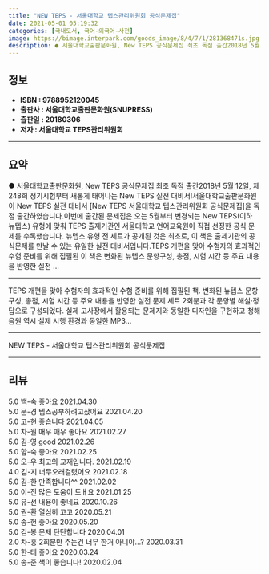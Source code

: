 ```yaml
---
title: "NEW TEPS - 서울대학교 텝스관리위원회 공식문제집"
date: 2021-05-01 05:19:32
categories: [국내도서, 국어-외국어-사전]
image: https://bimage.interpark.com/goods_image/8/4/7/1/281368471s.jpg
description: ● 서울대학교출판문화원, New TEPS 공식문제집 최초 독점 출간2018년 5월 12일, 제248회 정기시험부터 새롭게 태어나는 New TEPS 실전 대비서!서울대학교출판문화원이 New TEPS 실전 대비서 [New TEPS 서울대학교 텝스관리위원회 공식문제집]을 독점 출간하였습니다
---
```


## **정보**

- **ISBN : 9788952120045**
- **출판사 : 서울대학교출판문화원(SNUPRESS)**
- **출판일 : 20180306**
- **저자 : 서울대학교 TEPS관리위원회**

------



## **요약**

●  서울대학교출판문화원, New TEPS 공식문제집 최초 독점 출간2018년 5월 12일, 제248회 정기시험부터 새롭게 태어나는 New TEPS 실전 대비서!서울대학교출판문화원이 New TEPS 실전 대비서 [New TEPS 서울대학교 텝스관리위원회 공식문제집]을 독점 출간하였습니다.이번에 출간된 문제집은 오는 5월부터 변경되는 New TEPS(이하 뉴텝스) 유형에 맞춰 TEPS 출제기관인 서울대학교 언어교육원이 직접 선정한 공식 문제를 수록했습니다. 뉴텝스 유형 전 세트가 공개된 것은 최초로, 이 책은 출제기관의 공식문제를 만날 수 있는 유일한 실전 대비서입니다.TEPS 개편을 맞아 수험자의 효과적인 수험 준비를 위해 집필된 이 책은 변화된 뉴텝스 문항구성, 총점, 시험 시간 등 주요 내용을 반영한 실전 ...

------

TEPS 개편을 맞아 수험자의 효과적인 수험 준비를 위해 집필된 책. 변화된 뉴텝스 문항구성, 총점, 시험 시간 등 주요 내용을 반영한 실전 문제 세트 2회분과 각 문항별 해설·정답으로 구성되었다. 실제 고사장에서 활용되는 문제지와 동일한 디자인을 구현하고 청해 음원 역시 실제 시행 환경과 동일한 MP3... 

------


NEW TEPS - 서울대학교 텝스관리위원회 공식문제집 

------


## **리뷰** 

5.0 백-숙 좋아요 2021.04.30 <br/>5.0 문-경 텝스공부하려고샀어요 2021.04.20 <br/>5.0 고-현 좋습니다 2021.04.05 <br/>5.0 차-원 매우 매우 좋아요 2021.02.27 <br/>5.0 김-영 good 2021.02.26 <br/>5.0 함-숙 좋아요 2021.02.25 <br/>5.0 오-우 최고의 교재입니다.  2021.02.19 <br/>4.0 김-지 너무오래걸렸어요 2021.02.18 <br/>5.0 김-한 만족합니다^^ 2021.02.02 <br/>5.0 이-진 많은 도움이 도ㅐ요 2021.01.25 <br/>5.0 유-선 내용이 좋네요 2020.10.26 <br/>5.0 권-환 열심히 고고 2020.05.21 <br/>5.0 송-헌 좋아요 2020.05.20 <br/>5.0 김-봉 문제 탄탄합니다 2020.04.01 <br/>2.0 차-홍 2회분만 주는건 너무 한거 아니야...? 2020.03.31 <br/>5.0 한-태 좋아요 2020.03.24 <br/>5.0 송-준 책이 좋습니다! 2020.02.04 <br/>
